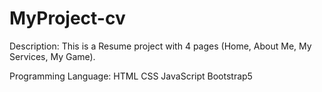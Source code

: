 # MyProject-cv

Description:
This is a Resume project with 4 pages (Home, About Me, My Services, My Game).

Programming Language:
HTML
CSS
JavaScript
Bootstrap5
